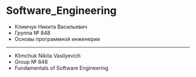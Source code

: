 # Software_Engineering
* Климчук Никита Васильевич
* Группа № 848
* Основы программной инженерии
***
* Klimchuk Nikita Vasilyevich
* Group № 848
* Fundamentals of Software Engineering
